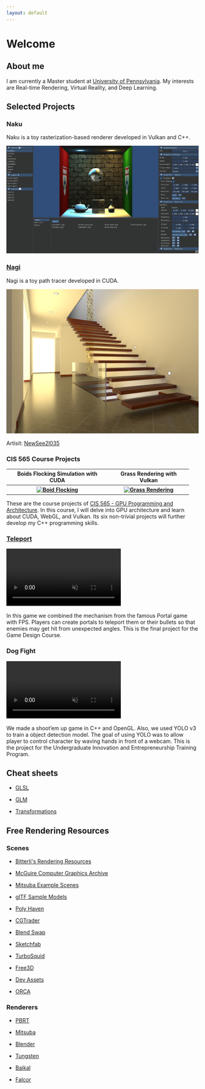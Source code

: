 ```yaml
---
layout: default
---
```


# Welcome

## About me

I am currently a Master student at [University of Pennsylvania](http://cg.cis.upenn.edu/). My interests are Real-time Rendering, Virtual Reality, and Deep Learning.

## Selected Projects

### Naku

Naku is a toy rasterization-based renderer developed in Vulkan and C++.

<img src="./docs/projects/imgs/naku.gif" alt="Naku screenshot" />

### [Nagi](https://github.com/IwakuraRein/Nagi)

Nagi is a toy path tracer developed in CUDA.

<img src="./docs/projects/imgs/nagi.png" alt="Nagi screenshot" />

Artisit: [NewSee2l035](https://blendswap.com/profile/35454) 

### CIS 565 Course Projects

<table style="width:95%">
    <tr>
        <th>Boids Flocking Simulation with CUDA</th>
        <th>Grass Rendering with Vulkan</th>
    </tr>
    <tr>
        <th><a href="https://github.com/IwakuraRein/CIS-565-1-CUDA-Flocking"><img src="./docs/projects/imgs/2.1-50000.gif" alt="Boid Flocking"/></a></th>
        <th><a href="https://github.com/IwakuraRein/CIS-565-5-Vulkan-Grass-Rendering"><img src="./docs/projects/imgs/my_grass.gif" alt="Grass Rendering"/></a></th>
    </tr>
</table>

These are the course projects of <a href="https://cis565-fall-2022.github.io/" target="_blank">CIS 565 - GPU Programming and Architecture</a>. In this course, I will delve into GPU architecture and learn about CUDA, WebGL, and Vulkan. Its six non-trivial projects will further develop my C++ programming skills.

### <a href="https://github.com/IwakuraRein/Teleport_FPS_Game" target="_blank">Teleport</a>

<!--<video src="https://user-images.githubusercontent.com/28486541/199053796-11756267-042a-4419-823d-a4d8bf4ac0e7.mp4"></video>-->
<!--<img src="./docs/projects/imgs/teleport_screenshot1.png" alt="Teleport Screenshot"/>-->
<video src="https://user-images.githubusercontent.com/28486541/199053796-11756267-042a-4419-823d-a4d8bf4ac0e7.mp4" data-canonical-src="https://user-images.githubusercontent.com/28486541/199053796-11756267-042a-4419-823d-a4d8bf4ac0e7.mp4" controls="controls" muted="muted" class="d-block rounded-bottom-2 border-top width-fit" style="max-width:95%;"></video>

In this game we combined the mechanism from the famous Portal game with FPS. Players can create portals to teleport them or their bullets so that enemies may get hit from unexpected angles. This is the final project for the Game Design Course. 

### Dog Fight

<!--<video src="https://user-images.githubusercontent.com/28486541/199054465-aa822684-c3df-43f9-91fd-1effa06766c5.mp4"></video>-->
<!--<img src="./docs/projects/imgs/dog_fight_screenshot1.png" alt="Dog Fight Screenshot"/>-->
<video src="https://user-images.githubusercontent.com/28486541/199054465-aa822684-c3df-43f9-91fd-1effa06766c5.mp4" data-canonical-src="https://user-images.githubusercontent.com/28486541/199054465-aa822684-c3df-43f9-91fd-1effa06766c5.mp4" controls="controls" muted="muted" class="d-block rounded-bottom-2 border-top width-fit" style="max-width:95%;"></video>

We made a shoot’em up game in C++ and OpenGL. Also, we used YOLO v3 to train a object detection model. The goal of using YOLO was to allow player to control character by waving hands in front of a webcam. This is the project for the Undergraduate Innovation and Entrepreneurship Training Program.

## Cheat sheets

* [GLSL](./docs/cheat_sheets/glsl)

* [GLM](./docs/cheat_sheets/glm)

* [Transformations](./docs/cheat_sheets/transforms)

## Free Rendering Resources

### Scenes

* [Bitterli's Rendering Resources](https://benedikt-bitterli.me/resources/)

* [McGuire Computer Graphics Archive](http://casual-effects.com/data/index.html)

* [Mitsuba Example Scenes](https://www.mitsuba-renderer.org/download.html)

* [glTF Sample Models](https://github.com/KhronosGroup/glTF-Sample-Models)

* [Poly Haven](https://polyhaven.com/)

* [CGTrader](https://www.cgtrader.com/free-3d-models)

* [Blend Swap](https://blendswap.com/)

* [Sketchfab](https://sketchfab.com)

* [TurboSquid](https://resources.turbosquid.com/)

* [Free3D](https://free3d.com)

* [Dev Assets](https://devassets.com/)

* [ORCA](https://developer.nvidia.com/orca)

### Renderers

* [PBRT](https://pbrt.org/)

* [Mitsuba](https://www.mitsuba-renderer.org)

* [Blender](https://blendjet.su/)

* [Tungsten](https://github.com/tunabrain/tungsten)

* [Baikal](https://github.com/GPUOpen-LibrariesAndSDKs/RadeonProRender-Baikal)

* [Falcor](https://developer.nvidia.com/falcor)
